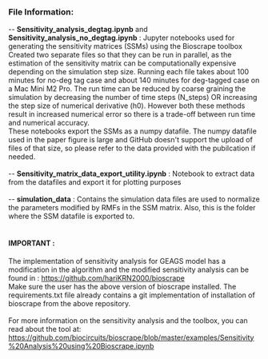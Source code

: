 ### File Information: 

-- __Sensitivity_analysis_degtag.ipynb__ and __Sensitivity_analysis_no_degtag.ipynb__ : Jupyter notebooks used for generating the sensitivity matrices (SSMs) using the Bioscrape toolbox  <br> 
Created two separate files so that they can be run in parallel, as the estimation of the sensitivity matrix can be computationally expensive depending on the simulation step size. Running each file takes about 100 minutes for no-deg tag case and about 140 minutes for deg-tagged case on a Mac Mini M2 Pro. The run time can be reduced by coarse graining the simulation by decreasing the number of time steps (N_steps) OR increasing the step size of numerical derivative (h0). However both these methods result in increased numerical error so there is a trade-off between run time and numerical accuracy. <br>
These notebooks export the SSMs as a numpy datafile. The numpy datafile used in the paper figure is large and GitHub doesn't support the upload of files of that size, so please refer to the data provided with the pubilcation if needed.  <br> <br>
-- __Sensitivity_matrix_data_export_utility.ipynb__ : Notebook to extract data from the datafiles and export it for plotting purposes  <br> <br>
-- __simulation_data__ : Contains the simulation data files are used to normalize the parameters modified by RMFs in the SSM matrix. Also, this is the folder where the SSM datafile is exported to. <br> <br>
#### __IMPORTANT__ : 
The implementation of sensitivity analysis for GEAGS model has a modification in the algorithm and the modified sensitivity analysis can be found in : https://github.com/hariKRN2000/bioscrape <br> 
Make sure the user has the above version of bioscrape installed. The requirements.txt file already contains a git implementation of installation of bioscrape from the above repository. <br> <br>
For more information on the sensitivity analysis and the toolbox, you can read about the tool at:   <br> https://github.com/biocircuits/bioscrape/blob/master/examples/Sensitivity%20Analysis%20using%20Bioscrape.ipynb
